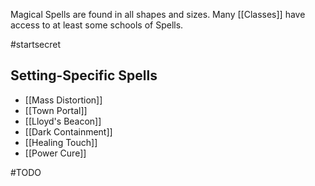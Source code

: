 
Magical Spells are found in all shapes and sizes. Many [[Classes]] have access to at least some schools of Spells.

#startsecret 
## Setting-Specific Spells
* [[Mass Distortion]]
* [[Town Portal]]
* [[Lloyd's Beacon]]
* [[Dark Containment]]
* [[Healing Touch]]
* [[Power Cure]]

#TODO 
 